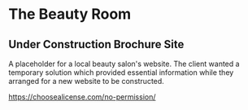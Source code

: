 # The Beauty Room
## Under Construction Brochure Site

A placeholder for a local beauty salon's website. The client wanted a temporary solution which provided essential information while they arranged for a new website to be constructed.

https://choosealicense.com/no-permission/


